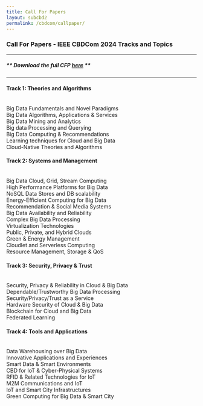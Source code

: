 ```yaml
---
title: Call For Papers
layout: subcbd2
permalink: /cbdcom/callpaper/
---
```


<h3>Call For Papers - IEEE CBDCom 2024 Tracks and Topics</h3>

<hr/>

<h5> ** Download the full <b>CFP <a href="http://cyber-science.org/2022/assets/files/CBDCom2024_CFP.pdf" target=_new>here</a></b> ** </h5> 

<hr/>

<h4>Track 1: Theories and Algorithms</h4>
<br/>Big Data Fundamentals and Novel Paradigms
<br/>Big Data Algorithms, Applications & Services
<br/>Big Data Mining and Analytics
<br/>Big data Processing and Querying
<br/>Big Data Computing & Recommendations
<br/>Learning techniques for Cloud and Big Data
<br/>Cloud-Native Theories and Algorithms
 
<h4>Track 2: Systems and Management</h4>
<br/>Big Data Cloud, Grid, Stream Computing
<br/>High Performance Platforms for Big Data
<br/>NoSQL Data Stores and DB scalability
<br/>Energy-Efficient Computing for Big Data
<br/>Recommendation & Social Media Systems
<br/>Big Data Availability and Reliability
<br/>Complex Big Data Processing
<br/>Virtualization Technologies
<br/>Public, Private, and Hybrid Clouds
<br/>Green & Energy Management
<br/>Cloudlet and Serverless Computing
<br/>Resource Management, Storage & QoS

<h4>Track 3: Security, Privacy & Trust</h4>
<br/>Security, Privacy & Reliability in Cloud & Big Data
<br/>Dependable/Trustworthy Big Data Processing
<br/>Security/Privacy/Trust as a Service
<br/>Hardware Security of Cloud & Big Data
<br/>Blockchain for Cloud and Big Data 
<br/>Federated Learning

<h4>Track 4: Tools and Applications</h4>
<br/>Data Warehousing over Big Data
<br/>Innovative Applications and Experiences
<br/>Smart Data & Smart Environments
<br/>CBD for IoT & Cyber-Physical Systems
<br/>RFID & Related Technologies for IoT
<br/>M2M Communications and IoT
<br/>IoT and Smart City Infrastructures
<br/>Green Computing for Big Data & Smart City
